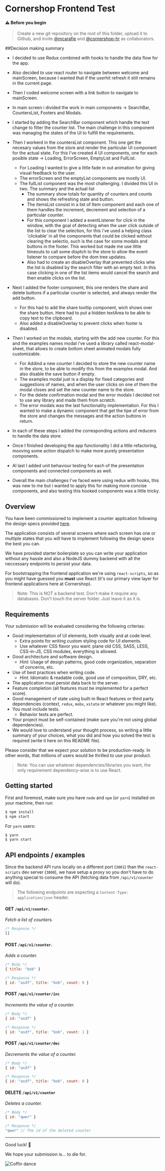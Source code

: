 # Cornershop Frontend Test

#### ⚠️ Before you begin

> Create a new git repository on the root of this folder, upload it to Github, and invite [@mcarafie](https://github.com/mcarafie) and [@cornershop-hr](https://github.com/cornershop-hr) as collaborators.

##Decision making summary

- I decided to use Redux combined with hooks to handle the data flow for the app.
- Also decided to use react router to navigate between welcome and mainScreen, because I wanted that if the userhit refresh it still remains in the current page.
- Then I coded welcome screen with a link button to navigate to mainScreen.
- In main screen i divided the work in main components -> SearchBar, CountersList, Footers and Modals.
- I started by adding the SearchBar component which handle the text change to filter the counter list. The main challenge in this component was managing the states of the UI to fulfill the requirements.
- Then I workerd in the countersList component. This one get the necesary values from the store and render the particular UI component for the actual state. For this I've created 4 UI components, one for each posible state -> Loading, ErrorScreen, EmptyList and FullList.
    - For Loading I wanted to give a little fade in out animation for giving visual feedback to the user.
    - The errorScreen and the emptyList components are mostly UI.
    - The fullList component was the most challenging. I divided this UI in two. The summary and the actual list
        - The summary show totals for quantity of counters and counts and shows the refreshing state and button.
        - The itemsList consist in a list of Item component and each one of them handles the increment, decrement and selection of a particular counter.
        - For this component I added a eventListener for click in the window, with the goal of detecting when the user click outside of the list to clear the selection, for this i've used a helping class 'clickable' in all the components that could be clicked without clearing the selectio, such is the case for some modals and buttons in the footer. This worked but made me use little timeouts to call some disptch to the store to allow the event listener to compare before the dom tree updates. 
        - Also had to create an disableOverlay that prevented clicks whe the list is disabled by the search filter with an empty text. In this case clicking in one of the list items would cancel the search and then enable clicks on the list.
- Next I added the footer component, this one renders the share and delete buttons if a particular counter is selected, and always render the add button.
    - For this had to add the share tooltip component, wich shows over the share button. Here had to put a hidden textArea to be able to copy text to the clipboard.
    - Also added a disableOverlay to prevent clicks when footer is disabled.
- Then I worked on the modals, starting with the add new counter. For this and the examples names modal i've used a library called react-modal-sheet, that allows to create bottom sheet animated modals fully customizable. 
    - For Addind a new counter I decided to store the new counter name in the store, to be able to modify this from the examples modal. And also disable the save button if empty.
    - The examples modal just is a display for fixed categories and suggestions of names, and when the user clicks on one of them the modal closes and set the new counter name to the store.
    - For the delete confirmation modal and the error modals I decided not to use any library and made them from scratch. 
    - The error modals was the last functionality implementation. For this I wanted to make a dynamic component that get the tipe of error from the store and changes the messages and the action buttons in return.
- In each of these steps I added the corresponding actions and reducers to handle the data store.
- Once I finished developing the app functionality I did a little refactoring, mooving some action dispatch to make more purely presentation components.
- Al last I added unit behaviour testing for each of the presentation components and connected components as well.

- Overall the main challenges I've faced were using redux with hooks, this was new to me but i wanted to apply this for making more concise components, and also testing this hooked components was a little tricky. 
    
        

## Overview

You have been commissioned to implement a counter application following the design specs provided [here](https://www.figma.com/file/6CnuM0Gj9oiwi2AV9vXLRH/Counters-for-the-web?node-id=0%3A1).

The application consists of several screens where each screen has one or multiple states that you will have to implement following the design specs the best you can.

We have provided starter boilerplate so you can write your application without any hassle and also a NodeJS dummy backend with all the neccessary endpoints to persist your data.

For bootstrapping the frontend application we're using `react-scripts`, so as you might have guessed you **must** use React (it's our primary view layer for frontend applications here at Cornershop).

> Note: This is NOT a backend test. Don't make it require any databases. Don't touch the server folder. Just leave it as it is.

## Requirements

Your submission will be evaluated considering the following criterias:

- Good implementation of UI elements, both visually and at code level.
  - Extra points for writing custom styling code for UI elements.
  - Use whatever CSS flavor you want: plane old CSS, SASS, LESS, CSS-in-JS, CSS modules, everything is allowed.
- Good architecture and software design.
  - _Hint:_ Usage of design patterns, good code organization, separation of concerns, etc. 
- Use of best practices when writing code.
  - _Hint:_ Idiomatic & readable code, good use of composition, DRY, etc.
- The application must persist data back to the server.
- Feature completion (all features must be implemented for a perfect score).
- Good management of state using built-in React features or third party dependencies (context, `redux`, `mobx`, `xstate` or whatever you might like).
- You must include tests.
  - Behavior tests are perfect.
- Your project must be self-contained (make sure you're not using global dependencies).
- We would love to understand your thought process, so writing a little summary of your choices, what you did and how you solved the test is required (write it here on this README file).

Please consider that we expect your solution to be production-ready. In other words, that millions of users would be thrilled to use your product.

> Note: You can use whatever dependencies/libraries you want, the only requirement dependency-wise is to use React.

## Getting started

First and foremost, make sure you have `node` and `npm` (or `yarn`) installed on your machine, then run:

```bash
$ npm install
$ npm start
```

For `yarn` users:

```bash
$ yarn
$ yarn start
```

## API endpoints / examples

Since the backend API runs locally on a different port (`3001`) than the `react-scripts` dev server (`3000`), we have setup a proxy so you don't have to do anything special to consume the API (fetching data from `/api/v1/counter` will do).

> The following endpoints are expecting a `Content-Type: application/json` header.

#### **GET** `/api/v1/counter`.

_Fetch a list of counters._
```javascript
/* Response */
[]
```

#### **POST** `/api/v1/counter`.

_Adds a counter._

```javascript
/* Body */
{ title: "bob" }

/* Response */
{ id: "asdf", title: "bob", count: 0 }
```

#### **POST** `/api/v1/counter/inc`
_Increments the value of a counter._
```javascript
/* Body */
{ id: "asdf" }

/* Response */
{ id: "asdf", title: "bob", count: 1 }
```

#### **POST** `/api/v1/counter/dec`
_Decrements the value of a counter._

```javascript
/* Body */
{ id: "asdf" }

/* Response */
{ id: "asdf", title: "bob", count: 0 }
```

#### **DELETE** `/api/v1/counter`
_Deletes a counter._

```javascript
/* Body */
{ id: "qwer" }

/* Response */
"qwer" // The id of the deleted counter
```
---

Good luck! 🎉

We hope your submission is… to die for.

![Coffin dance](coffin.gif)
